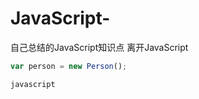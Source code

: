 # JavaScript-
自己总结的JavaScript知识点
离开JavaScript
```javascript
var person = new Person();
```
``javascript``
